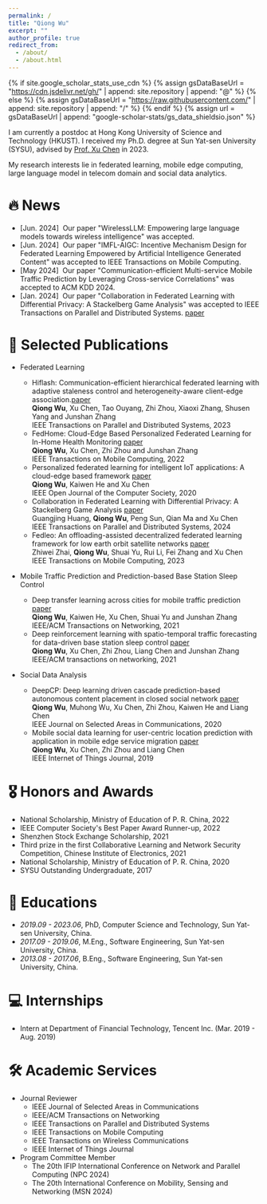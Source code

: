 ```yaml
---
permalink: /
title: "Qiong Wu"
excerpt: ""
author_profile: true
redirect_from: 
  - /about/
  - /about.html
---
```


{% if site.google_scholar_stats_use_cdn %}
{% assign gsDataBaseUrl = "https://cdn.jsdelivr.net/gh/" | append: site.repository | append: "@" %}
{% else %}
{% assign gsDataBaseUrl = "https://raw.githubusercontent.com/" | append: site.repository | append: "/" %}
{% endif %}
{% assign url = gsDataBaseUrl | append: "google-scholar-stats/gs_data_shieldsio.json" %}

<span class='anchor' id='about-me'></span>

I am currently a postdoc at Hong Kong University of Science and Technology (HKUST). I received my Ph.D. degree at Sun Yat-sen University (SYSU), advised by [Prof. Xu Chen](https://sites.google.com/view/xcsysu/) in 2023. 

My research interests lie in federated learning, mobile edge computing, large language model in telecom domain and social data analytics. 




# 🔥 News
- [Jun. 2024] &nbsp;Our paper "WirelessLLM: Empowering large language models towards wireless intelligence" was accepted.
- [Jun. 2024] &nbsp;Our paper "IMFL-AIGC: Incentive Mechanism Design for Federated Learning Empowered by Artificial Intelligence Generated Content" was accepted to IEEE Transactions on Mobile Computing. 
- [May 2024] &nbsp;Our paper "Communication-efficient Multi-service Mobile Traffic Prediction by Leveraging Cross-service Correlations" was accepted to ACM KDD 2024. 
- [Jan. 2024] &nbsp;Our paper "Collaboration in Federated Learning with Differential Privacy: A Stackelberg Game Analysis" was accepted to IEEE Transactions on Parallel and Distributed Systems. [paper](https://ieeexplore.ieee.org/abstract/document/10400897)


# 📝 Selected Publications 
<!--
<div class='paper-box'><div class='paper-box-image'><div><div class="badge">CVPR 2016</div><img src='images/500x300.png' alt="sym" width="100%"></div></div>
<div class='paper-box-text' markdown="1">

[Deep Residual Learning for Image Recognition](https://openaccess.thecvf.com/content_cvpr_2016/papers/He_Deep_Residual_Learning_CVPR_2016_paper.pdf)

**Kaiming He**, Xiangyu Zhang, Shaoqing Ren, Jian Sun

[**Project**](https://scholar.google.com/citations?view_op=view_citation&hl=zh-CN&user=DhtAFkwAAAAJ&citation_for_view=DhtAFkwAAAAJ:ALROH1vI_8AC) <strong><span class='show_paper_citations' data='DhtAFkwAAAAJ:ALROH1vI_8AC'></span></strong>
- Lorem ipsum dolor sit amet, consectetur adipiscing elit. Vivamus ornare aliquet ipsum, ac tempus justo dapibus sit amet. 
</div>
</div>
-->
- Federated Learning
  - Hiflash: Communication-efficient hierarchical federated learning with adaptive staleness control and heterogeneity-aware client-edge association.[paper](https://ieeexplore.ieee.org/document/10021868)<br>
  **Qiong Wu**, Xu Chen, Tao Ouyang, Zhi Zhou, Xiaoxi Zhang, Shusen Yang and Junshan Zhang<br>
  IEEE Transactions on Parallel and Distributed Systems, 2023<br>
  - FedHome: Cloud-Edge Based Personalized Federated Learning for In-Home Health Monitoring [paper](https://ieeexplore.ieee.org/abstract/document/9296274)<br>
  **Qiong Wu**, Xu Chen, Zhi Zhou and Junshan Zhang<br>
  IEEE Transactions on Mobile Computing, 2022<br>
  - Personalized federated learning for intelligent IoT applications: A cloud-edge based framework [paper](https://ieeexplore.ieee.org/abstract/document/9090366)<br>
  **Qiong Wu**, Kaiwen He and Xu Chen<br>
  IEEE Open Journal of the Computer Society, 2020<br>
  - Collaboration in Federated Learning with Differential Privacy: A Stackelberg Game Analysis [paper](https://ieeexplore.ieee.org/abstract/document/10400897)<br>
  Guangjing Huang, **Qiong Wu**, Peng Sun, Qian Ma and Xu Chen<br>
  IEEE Transactions on Parallel and Distributed Systems, 2024<br>
  - Fedleo: An offloading-assisted decentralized federated learning framework for low earth orbit satellite networks [paper](https://ieeexplore.ieee.org/abstract/document/10216376)<br>
  Zhiwei Zhai, **Qiong Wu**, Shuai Yu, Rui Li, Fei Zhang and Xu Chen<br>
  IEEE Transactions on Mobile Computing, 2023<br>

- Mobile Traffic Prediction and Prediction-based Base Station Sleep Control
  - Deep transfer learning across cities for mobile traffic prediction [paper](https://ieeexplore.ieee.org/abstract/document/9662277)<br>
 **Qiong Wu**, Kaiwen He, Xu Chen, Shuai Yu and Junshan Zhang<br>
  IEEE/ACM Transactions on Networking, 2021<br>
  - Deep reinforcement learning with spatio-temporal traffic forecasting for data-driven base station sleep control [paper](https://ieeexplore.ieee.org/abstract/document/9340607)<br>
  **Qiong Wu**, Xu Chen, Zhi Zhou, Liang Chen and Junshan Zhang<br>
  IEEE/ACM transactions on networking, 2021<br>

- Social Data Analysis
  - DeepCP: Deep learning driven cascade prediction-based autonomous content placement in closed social network [paper](https://ieeexplore.ieee.org/abstract/document/9107092)<br>
  **Qiong Wu**, Muhong Wu, Xu Chen, Zhi Zhou, Kaiwen He and Liang Chen<br>
  IEEE Journal on Selected Areas in Communications, 2020<br>
  - Mobile social data learning for user-centric location prediction with application in mobile edge service migration [paper](https://ieeexplore.ieee.org/abstract/document/8660411)<br>
  **Qiong Wu**, Xu Chen, Zhi Zhou and Liang Chen<br>
  IEEE Internet of Things Journal, 2019<br>



# 🎖 Honors and Awards
- National Scholarship, Ministry of Education of P. R. China, 2022
- IEEE Computer Society's Best Paper Award Runner-up, 2022
- Shenzhen Stock Exchange Scholarship, 2021
- Third prize in the first Collaborative Learning and Network Security Competition, Chinese Institute of Electronics, 2021
- National Scholarship, Ministry of Education of P. R. China, 2020
- SYSU Outstanding Undergraduate, 2017

<!--
  - *2021.09* Lorem ipsum dolor sit amet, consectetur adipiscing elit. Vivamus ornare aliquet ipsum, ac tempus justo dapibus sit amet. 
-->

# 📖 Educations
- *2019.09 - 2023.06*, PhD, Computer Science and Technology, Sun Yat-sen University, China. 
- *2017.09 - 2019.06*, M.Eng., Software Engineering, Sun Yat-sen University, China. 
- *2013.08 - 2017.06*, B.Eng., Software Engineering, Sun Yat-sen University, China.

<!--
# 💬 Invited Talks
- *2021.06*, Lorem ipsum dolor sit amet, consectetur adipiscing elit. Vivamus ornare aliquet ipsum, ac tempus justo dapibus sit amet. 

- *2021.03*, Lorem ipsum dolor sit amet, consectetur adipiscing elit. Vivamus ornare aliquet ipsum, ac tempus justo dapibus sit amet.  \| [\[video\]](https://github.com/)
-->
# 💻 Internships
- Intern at Department of Financial Technology, Tencent Inc. (Mar. 2019 - Aug. 2019)

# 🛠︎ Academic Services
- Journal Reviewer
  - IEEE Journal of Selected Areas in Communications
  - IEEE/ACM Transactions on Networking
  - IEEE Transactions on Parallel and Distributed Systems
  - IEEE Transactions on Mobile Computing
  - IEEE Transactions on Wireless Communications
  - IEEE Internet of Things Journal
- Program Committee Member
  - The 20th IFIP International Conference on Network and Parallel Computing (NPC 2024)
  - The 20th International Conference on Mobility, Sensing and Networking (MSN 2024)


